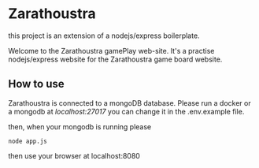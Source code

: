 # Zarathoustra
this project is an extension of a nodejs/express boilerplate.

Welcome to the Zarathoustra gamePlay web-site. It's a practise nodejs/express website for the Zarathoustra game board website.


## How to use

Zarathoustra is connected to a mongoDB database.
Please run a docker or a mongodb at _localhost:27017_ you can change it in the .env.example file.


then, when your mongodb is running please

    node app.js

then use your browser at localhost:8080